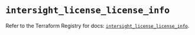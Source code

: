 # `intersight_license_license_info`

Refer to the Terraform Registry for docs: [`intersight_license_license_info`](https://registry.terraform.io/providers/ciscodevnet/intersight/1.0.71/docs/resources/license_license_info).
